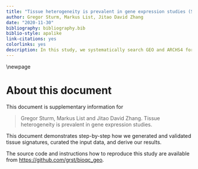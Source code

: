 ```yaml
---
title: "Tissue heterogeneity is prevalent in gene expression studies (Supplementary Information)"
author: Gregor Sturm, Markus List, Jitao David Zhang
date: "2020-11-30"
bibliography: bibliography.bib
biblio-style: apalike
link-citations: yes
colorlinks: yes
description: In this study, we systematically search GEO and ARCHS4 for cases of "tissue heterogeneity". 
---
```


\newpage

# About this document

This document is supplementary information for

> Gregor Sturm, Markus List and Jitao David Zhang. Tissue heterogeneity is prevalent in gene expression studies.  

This document demonstrates step-by-step how we generated and validated
tissue signatures, curated the input data, and derive our results.

The source code and instructions how to reproduce this study
are available from https://github.com/grst/bioqc_geo. 
